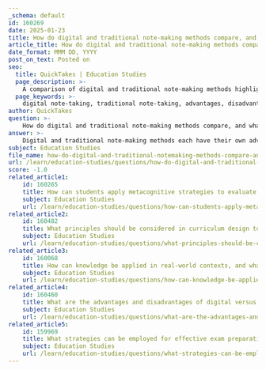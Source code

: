 ```yaml
---
_schema: default
id: 160269
date: 2025-01-23
title: How do digital and traditional note-making methods compare, and what are their respective advantages?
article_title: How do digital and traditional note-making methods compare, and what are their respective advantages?
date_format: MMM DD, YYYY
post_on_text: Posted on
seo:
  title: QuickTakes | Education Studies
  page_description: >-
    A comparison of digital and traditional note-making methods highlighting their respective advantages and disadvantages, and how they impact students' learning experiences.
  page_keywords: >-
    digital note-taking, traditional note-taking, advantages, disadvantages, retention, cognitive engagement, distractions, organization, multimedia, hybrid approach, learning styles, student experience
author: QuickTakes
question: >-
    How do digital and traditional note-making methods compare, and what are their respective advantages?
answer: >-
    Digital and traditional note-making methods each have their own advantages and disadvantages, which can significantly impact a student's learning experience. Here’s a detailed comparison of both methods:\n\n### Traditional Note-Making (Pen and Paper)\n\n**Advantages:**\n1. **Improved Retention and Memory**: Research indicates that handwriting notes stimulates areas in the brain responsible for memory and understanding. Handwritten notes have been shown to enhance long-term memory retention compared to digital notes, as the act of writing engages cognitive processes more deeply.\n2. **Cognitive Engagement**: The process of writing by hand requires more mental effort, which can lead to better comprehension and retention of information. This engagement helps in forming connections between ideas.\n3. **Fewer Distractions**: Using pen and paper minimizes the risk of distractions from notifications or social media, allowing for more focused learning.\n4. **Personalization**: Handwritten notes can be easily personalized with drawings, diagrams, and unique formatting, which can aid in understanding and recall.\n\n**Disadvantages:**\n1. **Time-Consuming**: Writing by hand can be slower than typing, which may hinder the ability to capture all relevant information during fast-paced lectures.\n2. **Organization Challenges**: Physical notes can be harder to organize and search through compared to digital notes, especially if they are scattered across multiple notebooks.\n\n### Digital Note-Making\n\n**Advantages:**\n1. **Speed and Efficiency**: Typing is generally faster than writing by hand, allowing students to capture more information quickly during lectures.\n2. **Easy Editing and Organization**: Digital notes can be easily edited, reorganized, and formatted. Features like searchability and tagging make it simple to locate specific information.\n3. **Accessibility**: Digital notes can be accessed across multiple devices, allowing for easy review and collaboration with peers.\n4. **Integration of Multimedia**: Digital note-taking tools often allow for the inclusion of images, videos, and links, which can enhance the learning experience.\n\n**Disadvantages:**\n1. **Potential for Distraction**: The use of digital devices can lead to distractions from notifications or the temptation to browse the internet during lectures.\n2. **Less Cognitive Engagement**: Studies suggest that digital note-taking may not engage cognitive processes as effectively as handwriting, potentially leading to poorer retention of information.\n\n### Conclusion\n\nIn summary, both digital and traditional note-making methods have their unique strengths and weaknesses. Traditional note-taking is beneficial for retention and cognitive engagement, while digital note-taking offers efficiency and organization. The choice between the two often depends on individual learning styles and preferences. Many students find that a hybrid approach, utilizing both methods, can provide the best of both worlds, allowing them to adapt their note-taking strategies to different contexts and subjects. Ultimately, the key is to experiment and find the method that works best for each individual learner.
subject: Education Studies
file_name: how-do-digital-and-traditional-notemaking-methods-compare-and-what-are-their-respective-advantages.md
url: /learn/education-studies/questions/how-do-digital-and-traditional-notemaking-methods-compare-and-what-are-their-respective-advantages
score: -1.0
related_article1:
    id: 160265
    title: How can students apply metacognitive strategies to evaluate and adjust their study habits?
    subject: Education Studies
    url: /learn/education-studies/questions/how-can-students-apply-metacognitive-strategies-to-evaluate-and-adjust-their-study-habits
related_article2:
    id: 160482
    title: What principles should be considered in curriculum design to align with learning outcomes and incorporate diverse perspectives?
    subject: Education Studies
    url: /learn/education-studies/questions/what-principles-should-be-considered-in-curriculum-design-to-align-with-learning-outcomes-and-incorporate-diverse-perspectives
related_article3:
    id: 160068
    title: How can knowledge be applied in real-world contexts, and what role do problem-solving skills play?
    subject: Education Studies
    url: /learn/education-studies/questions/how-can-knowledge-be-applied-in-realworld-contexts-and-what-role-do-problemsolving-skills-play
related_article4:
    id: 160460
    title: What are the advantages and disadvantages of digital versus traditional note-making methods?
    subject: Education Studies
    url: /learn/education-studies/questions/what-are-the-advantages-and-disadvantages-of-digital-versus-traditional-notemaking-methods
related_article5:
    id: 159969
    title: What strategies can be employed for effective exam preparation, and how do practice exams aid in this process?
    subject: Education Studies
    url: /learn/education-studies/questions/what-strategies-can-be-employed-for-effective-exam-preparation-and-how-do-practice-exams-aid-in-this-process
---
```


&nbsp;